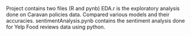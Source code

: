 Project contains two files (R and pynb)
EDA.r is the exploratory analysis done on Caravan policies data. Compared various models and their accuracies.
sentimentAnalysis.pynb contains the sentiment analysis done for Yelp Food reviews data using python. 
